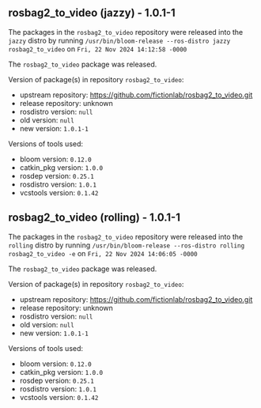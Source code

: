 ## rosbag2_to_video (jazzy) - 1.0.1-1

The packages in the `rosbag2_to_video` repository were released into the `jazzy` distro by running `/usr/bin/bloom-release --ros-distro jazzy rosbag2_to_video` on `Fri, 22 Nov 2024 14:12:58 -0000`

The `rosbag2_to_video` package was released.

Version of package(s) in repository `rosbag2_to_video`:

- upstream repository: https://github.com/fictionlab/rosbag2_to_video.git
- release repository: unknown
- rosdistro version: `null`
- old version: `null`
- new version: `1.0.1-1`

Versions of tools used:

- bloom version: `0.12.0`
- catkin_pkg version: `1.0.0`
- rosdep version: `0.25.1`
- rosdistro version: `1.0.1`
- vcstools version: `0.1.42`


## rosbag2_to_video (rolling) - 1.0.1-1

The packages in the `rosbag2_to_video` repository were released into the `rolling` distro by running `/usr/bin/bloom-release --ros-distro rolling rosbag2_to_video -e` on `Fri, 22 Nov 2024 14:06:05 -0000`

The `rosbag2_to_video` package was released.

Version of package(s) in repository `rosbag2_to_video`:

- upstream repository: https://github.com/fictionlab/rosbag2_to_video.git
- release repository: unknown
- rosdistro version: `null`
- old version: `null`
- new version: `1.0.1-1`

Versions of tools used:

- bloom version: `0.12.0`
- catkin_pkg version: `1.0.0`
- rosdep version: `0.25.1`
- rosdistro version: `1.0.1`
- vcstools version: `0.1.42`


